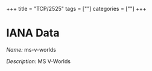 +++
title = "TCP/2525"
tags = [""]
categories = [""]
+++

# IANA Data

_Name:_ ms-v-worlds

_Description:_ MS V-Worlds

